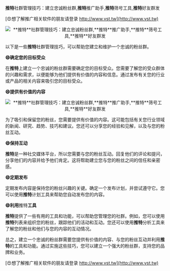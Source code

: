 **推特**社群管理技巧：建立忠诚粉丝群,**推特**推广助手,**推特**筛号工具,**推特**好友群发

[😍想了解推广相关软件的朋友请登录 http://www.vst.tw](http://www.vst.tw)

 <center><img src="https://vst.tw/MP4/tuiguang/png/3.png" alt="**推特**社群管理技巧：建立忠诚粉丝群,**推特**推广助手,**推特**筛号工具,**推特**好友群发"></center>

以下是一些**推特**社群管理技巧，可以帮助您建立和维护一个忠诚的粉丝群。

**😄确定您的目标受众**

在**推特**上建立一个忠诚的粉丝群需要确定您的目标受众。您需要了解您的受众群体的兴趣和需求，以便能够为他们提供有价值的内容和信息。通过发布有关您的行业或产品的相关内容来吸引您的目标受众。

**😄提供有价值的内容**

 <center><img src="https://vst.tw/MP4/tuiguang/png/4.png" alt="**推特**社群管理技巧：建立忠诚粉丝群,**推特**推广助手,**推特**筛号工具,**推特**好友群发"></center>

为了吸引和保留您的粉丝，您需要提供有价值的内容。这可能包括有关您行业领域的新闻、研究、趋势、技巧和建议。您还可以分享您的经验和见解，以及与您的粉丝互动。

**😄保持互动**

**推特**是一种社交媒体平台，所以您需要与您的粉丝互动。回复他们的评论和提问，分享他们的内容并给予他们肯定。这将帮助建立您与您的粉丝之间的信任和亲密感。

**😄定期发布**

定期发布内容是保持您的粉丝兴趣的关键。确定一个发布计划，并尝试遵守它。您可以使用**推特**计划工具来帮助您自动发布您的内容。

**😄利用**推特**工具**

**推特**提供了一些有用的工具和功能，可以帮助您管理您的社群。例如，您可以使用**推特**列表来组织您的粉丝，跟踪他们的活动和互动。您还可以使用**推特**分析工具来了解您的粉丝和他们与您的内容的互动情况。

总之，建立一个忠诚的粉丝群需要您提供有价值的内容、与您的粉丝互动并利用**推特**的工具和功能。通过实施这些技巧，您可以建立一个强大的粉丝群，支持您的品牌和业务。

[😍想了解推广相关软件的朋友请登录 http://www.vst.tw](http://www.vst.tw)



